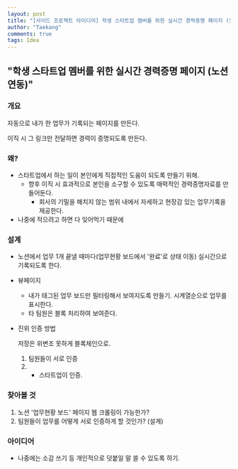 ```yaml
---
layout: post
title: "[사이드 프로젝트 아이디어] 학생 스타트업 멤버를 위한 실시간 경력증명 페이지 (노션 연동)"
author: "Taekang"
comments: true
tags: Idea
---
```


## "학생 스타트업 멤버를 위한 실시간 경력증명 페이지 (노션 연동)"

### 개요

자동으로 내가 한 업무가 기록되는 페이지를 만든다.

이직 시 그 링크만 전달하면 경력이 증명되도록 만든다.

### 왜?

- 스타트업에서 하는 일이 본인에게 직접적인 도움이 되도록 만들기 위해.
  - 향후 이직 시 효과적으로 본인을 소구할 수 있도록 매력적인 경력증명자료를 만들어둔다.
    - 회사의 기밀을 해치지 않는 범위 내에서 자세하고 현장감 있는 업무기록을 제공한다.
- 나중에 적으려고 하면 다 잊어먹기 때문에

### 설계

- 노션에서 업무 1개 끝낼 때마다(업무현황 보드에서 '완료'로 상태 이동) 실시간으로 기록되도록 한다.
- 뷰페이지
  - 내가 태그된 업무 보드만 필터링해서 보여지도록 만들기. 시계열순으로 업무를 표시한다.
  - 타 팀원은 블록 처리하여 보여준다.
- 진위 인증 방법

  저장은 위변조 못하게 블록체인으로.

  1. 팀원들이 서로 인증
  2. - 스타트업이 인증.

### 찾아볼 것

1. 노션 '업무현황 보드' 페이지 웹 크롤링이 가능한가?
2. 팀원들이 업무를 어떻게 서로 인증하게 할 것인가? (설계)

### 아이디어

- 나중에는 소감 쓰기 등 개인적으로 덧붙일 말 쓸 수 있도록 하기.
